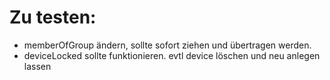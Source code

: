 # Zu testen:
- memberOfGroup ändern, sollte sofort ziehen und übertragen werden.
- deviceLocked sollte funktionieren. evtl device löschen und neu anlegen lassen
